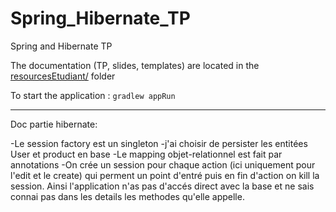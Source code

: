 # Spring_Hibernate_TP

Spring and Hibernate TP

The documentation (TP, slides, templates) are located in the [resourcesEtudiant/](resourcesEtudiant/) folder

To start the application : `gradlew appRun`

---------------------------------------------------------

Doc partie hibernate:

-Le session factory est un singleton
-j'ai choisir de persister les entitées User et product en base
-Le mapping objet-relationnel est fait par annotations
-On crée un session pour chaque action (ici uniquement pour l'edit et le create) qui perment un point d'entré
 puis en fin d'action on kill la session. 
 Ainsi l'application n'as pas d'accés direct avec la base et ne sais connai pas dans les details les methodes qu'elle appelle.